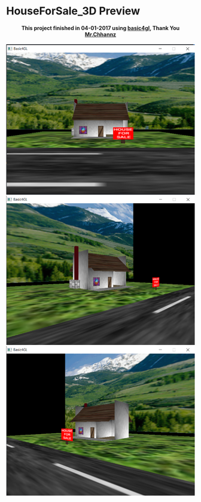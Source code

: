 # HouseForSale_3D Preview

<h4 align="center">This project finished in 04-01-2017 using <a href="https://www.basic4gl.net/">basic4gl</a>, Thank You <a href="https://github.com/chhannz">Mr.Chhannz</a></h4>

<p align="center">
<img src="https://github.com/iqbaloutlaw/HouseForSale_3D/blob/main/TA%20KOMGRAF.png" alt="Preview 1" >
<img src="https://github.com/iqbaloutlaw/HouseForSale_3D/blob/main/TA%20KOMGRAF2.png" alt="Preview 2" >
<img src="https://github.com/iqbaloutlaw/HouseForSale_3D/blob/main/TA%20KOMGRAF3.png" alt="Preview 3" >
</p>





